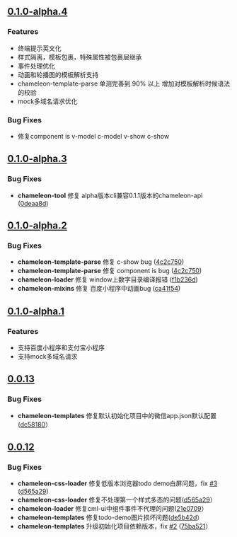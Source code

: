 ## [0.1.0-alpha.4](https://github.com/didi/chameleon/compare/v0.1.0-alpha.3...v0.1.0-alpha.4)

### Features

- 终端提示英文化
- 样式隔离，模板包裹，特殊属性被包裹层继承
- 事件处理优化
- 动画和轮播图的模板解析支持
- chameleon-template-parse 单测完善到 90% 以上 增加对模板解析时候语法的校验
- mock多域名请求优化

### Bug Fixes

- 修复component is v-model c-model v-show c-show


## [0.1.0-alpha.3](https://github.com/didi/chameleon/compare/v0.1.0-alpha.2...v0.1.0-alpha.3)

### Bug Fixes

- **chameleon-tool** 修复 alpha版本cli兼容0.1.1版本的chameleon-api ([0deaa8d](https://github.com/didi/chameleon/commit/0deaa8df11f605fc08c1b71850379500ea3f38cc))


## [0.1.0-alpha.2](https://github.com/didi/chameleon/compare/v0.1.0-alpha.1...v0.1.0-alpha.2)

### Bug Fixes

- **chameleon-template-parse** 修复 c-show bug ([4c2c750](https://github.com/didi/chameleon/commit/4c2c7507f2aa906f0580ed59d056e91be7269a93))
- **chameleon-template-parse** 修复 component is bug ([4c2c750](https://github.com/didi/chameleon/commit/4c2c7507f2aa906f0580ed59d056e91be7269a93))
- **chameleon-loader** 修复 window上数字目录编译报错 ([f1b236d](https://github.com/didi/chameleon/commit/f1b236dfe602daf9dd476b9c6e33e980e3640dbc))
- **chameleon-mixins** 修复 百度小程序中动画bug ([ca41f54](https://github.com/didi/chameleon/commit/ca41f5460bc0098ce8b401e4b0fc2baad0ffc254))

## [0.1.0-alpha.1](https://github.com/didi/chameleon/compare/v0.0.12...v0.1.0-alpha.1)

### Features

- 支持百度小程序和支付宝小程序
- 支持mock多域名请求



## [0.0.13](https://github.com/didi/chameleon/compare/b2aa4b...6dc5ff9#diff-b21d2ccb648a84e2a7348250c471cc2aL32)

### Bug Fixes

- **chameleon-templates** 修复默认初始化项目中的微信app.json默认配置([dc58180](https://github.com/didi/chameleon/commit/dc58180827327bbd966398c57602822992238c1f)）

## [0.0.12](https://github.com/didi/chameleon/compare/v0.0.11...v0.0.12)

### Bug Fixes
- **chameleon-css-loader** 修复低版本浏览器todo demo白屏问题，fix [#3](https://github.com/didi/chameleon/issues/3) ([d565a29](https://github.com/didi/chameleon/commit/d565a292ccef56de5c283cce2debeaca5ee7d722))
- **chameleon-css-loader** 修复不处理第一个样式多态的问题([d565a29](https://github.com/didi/chameleon/commit/d565a292ccef56de5c283cce2debeaca5ee7d722)）
- **chameleon-loader** 修复cml-ui中组件事件不代理的问题([21e0709](https://github.com/didi/chameleon/commit/21e0709353a2635f9055a79009b9d992dfb68f78)）
- **chameleon-templates** 修复todo-demo图片损坏问题([de5b42d](https://github.com/didi/chameleon/commit/de5b42da50e5b7315ce1ad33b82c2e6ed94fe04a)）
- **chameleon-templates** 升级初始化项目依赖版本，fix [#2](https://github.com/didi/chameleon/issues/2) ([75ba521](https://github.com/didi/chameleon/commit/75ba52111634f218a404ca85fe57e448f8ed880a)）

